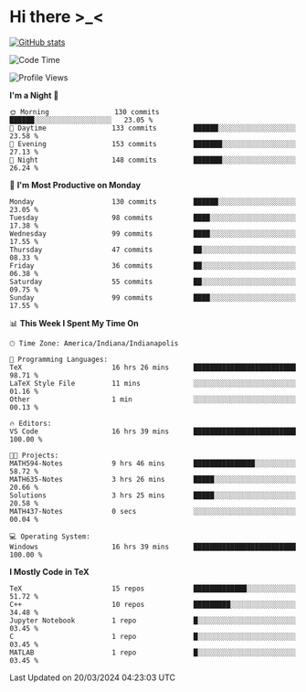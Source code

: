 # Hi there \>_<

[![GitHub stats](https://github-readme-stats.vercel.app/api?username=ARessegetesStery&show_icons=true&theme=transparent)](https://github.com/anuraghazra/github-readme-stats)

<!--START_SECTION:waka-->
![Code Time](http://img.shields.io/badge/Code%20Time-780%20hrs%2049%20mins-blue)

![Profile Views](http://img.shields.io/badge/Profile%20Views-0-blue)

**I'm a Night 🦉** 

```text
🌞 Morning                130 commits         ██████░░░░░░░░░░░░░░░░░░░   23.05 % 
🌆 Daytime                133 commits         ██████░░░░░░░░░░░░░░░░░░░   23.58 % 
🌃 Evening                153 commits         ███████░░░░░░░░░░░░░░░░░░   27.13 % 
🌙 Night                  148 commits         ███████░░░░░░░░░░░░░░░░░░   26.24 % 
```
📅 **I'm Most Productive on Monday** 

```text
Monday                   130 commits         ██████░░░░░░░░░░░░░░░░░░░   23.05 % 
Tuesday                  98 commits          ████░░░░░░░░░░░░░░░░░░░░░   17.38 % 
Wednesday                99 commits          ████░░░░░░░░░░░░░░░░░░░░░   17.55 % 
Thursday                 47 commits          ██░░░░░░░░░░░░░░░░░░░░░░░   08.33 % 
Friday                   36 commits          ██░░░░░░░░░░░░░░░░░░░░░░░   06.38 % 
Saturday                 55 commits          ██░░░░░░░░░░░░░░░░░░░░░░░   09.75 % 
Sunday                   99 commits          ████░░░░░░░░░░░░░░░░░░░░░   17.55 % 
```


📊 **This Week I Spent My Time On** 

```text
🕑︎ Time Zone: America/Indiana/Indianapolis

💬 Programming Languages: 
TeX                      16 hrs 26 mins      █████████████████████████   98.71 % 
LaTeX Style File         11 mins             ░░░░░░░░░░░░░░░░░░░░░░░░░   01.16 % 
Other                    1 min               ░░░░░░░░░░░░░░░░░░░░░░░░░   00.13 % 

🔥 Editors: 
VS Code                  16 hrs 39 mins      █████████████████████████   100.00 % 

🐱‍💻 Projects: 
MATH594-Notes            9 hrs 46 mins       ███████████████░░░░░░░░░░   58.72 % 
MATH635-Notes            3 hrs 26 mins       █████░░░░░░░░░░░░░░░░░░░░   20.66 % 
Solutions                3 hrs 25 mins       █████░░░░░░░░░░░░░░░░░░░░   20.58 % 
MATH437-Notes            0 secs              ░░░░░░░░░░░░░░░░░░░░░░░░░   00.04 % 

💻 Operating System: 
Windows                  16 hrs 39 mins      █████████████████████████   100.00 % 
```

**I Mostly Code in TeX** 

```text
TeX                      15 repos            █████████████░░░░░░░░░░░░   51.72 % 
C++                      10 repos            █████████░░░░░░░░░░░░░░░░   34.48 % 
Jupyter Notebook         1 repo              █░░░░░░░░░░░░░░░░░░░░░░░░   03.45 % 
C                        1 repo              █░░░░░░░░░░░░░░░░░░░░░░░░   03.45 % 
MATLAB                   1 repo              █░░░░░░░░░░░░░░░░░░░░░░░░   03.45 % 
```




 Last Updated on 20/03/2024 04:23:03 UTC
<!--END_SECTION:waka-->
